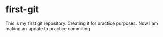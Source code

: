 # first-git
This is my first git repository. Creating it for practice purposes.
Now I am making an update to practice commiting
